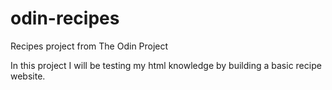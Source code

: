 # odin-recipes
Recipes project from The Odin Project

In this project I will be testing my html knowledge by building a basic
recipe website. 
